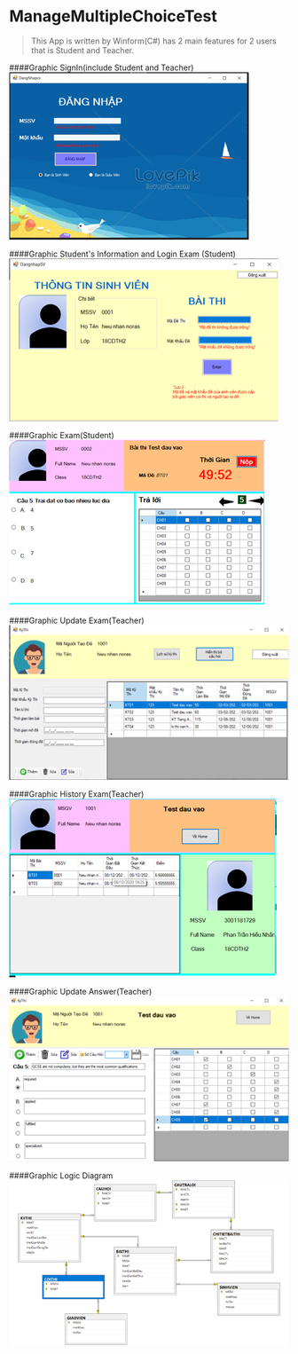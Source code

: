 # ManageMultipleChoiceTest
>This App is written by Winform(C#) has 2 main features for 2 users that is Student and Teacher.

 ####Graphic SignIn(include Student and Teacher)  
![signInTest](https://github.com/nhandora123/ManageMultipleChoiceTest/blob/master/public/SignIn.png)

 ####Graphic Student's Information and Login Exam (Student)  
![LoginExam](https://github.com/nhandora123/ManageMultipleChoiceTest/blob/master/public/SignInTest.png)

 ####Graphic Exam(Student)  
![GraphicTest](https://github.com/nhandora123/ManageMultipleChoiceTest/blob/master/public/GraphicTakeTest.png)

 ####Graphic Update Exam(Teacher)  
![UpdateExam](https://github.com/nhandora123/ManageMultipleChoiceTest/blob/master/public/UpdateExam.png)

 ####Graphic History Exam(Teacher)  
![HistoryExam](https://github.com/nhandora123/ManageMultipleChoiceTest/blob/master/public/HistoryExam.png)

 ####Graphic Update Answer(Teacher)  
![UpdateAnswer](https://github.com/nhandora123/ManageMultipleChoiceTest/blob/master/public/UpdateAnswer.png)

 ####Graphic Logic Diagram  
![Diagram](https://github.com/nhandora123/ManageMultipleChoiceTest/blob/master/public/LogicDiagram.png)
